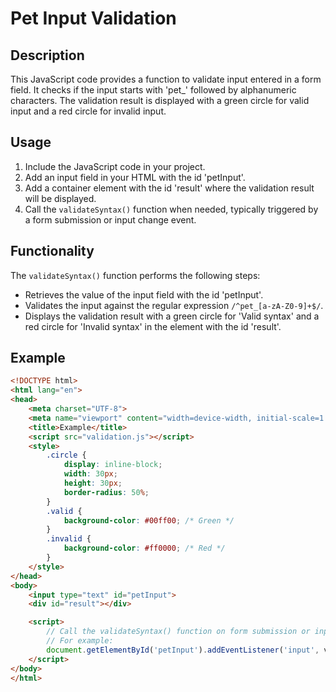 # Pet Input Validation

## Description
This JavaScript code provides a function to validate input entered in a form field. It checks if the input starts with 'pet_' followed by alphanumeric characters. The validation result is displayed with a green circle for valid input and a red circle for invalid input.

## Usage
1. Include the JavaScript code in your project.
2. Add an input field in your HTML with the id 'petInput'.
3. Add a container element with the id 'result' where the validation result will be displayed.
4. Call the `validateSyntax()` function when needed, typically triggered by a form submission or input change event.

## Functionality
The `validateSyntax()` function performs the following steps:
- Retrieves the value of the input field with the id 'petInput'.
- Validates the input against the regular expression `/^pet_[a-zA-Z0-9]+$/`.
- Displays the validation result with a green circle for 'Valid syntax' and a red circle for 'Invalid syntax' in the element with the id 'result'.

## Example
```html
<!DOCTYPE html>
<html lang="en">
<head>
    <meta charset="UTF-8">
    <meta name="viewport" content="width=device-width, initial-scale=1.0">
    <title>Example</title>
    <script src="validation.js"></script>
    <style>
        .circle {
            display: inline-block;
            width: 30px;
            height: 30px;
            border-radius: 50%;
        }
        .valid {
            background-color: #00ff00; /* Green */
        }
        .invalid {
            background-color: #ff0000; /* Red */
        }
    </style>
</head>
<body>
    <input type="text" id="petInput">
    <div id="result"></div>

    <script>
        // Call the validateSyntax() function on form submission or input change event
        // For example:
        document.getElementById('petInput').addEventListener('input', validateSyntax);
    </script>
</body>
</html>